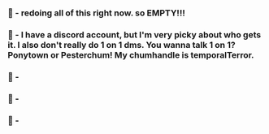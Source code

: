 

### 💙 - redoing all of this right now. so EMPTY!!!
### 🩷 - I have a discord account, but I'm very picky about who gets it. I also don't really do 1 on 1 dms. You wanna talk 1 on 1? Ponytown or Pesterchum! My chumhandle is temporalTerror.
### 🧡 - 
### 💛 - 
### 🤍 -

